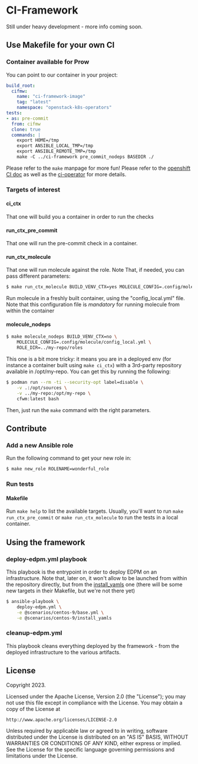 # CI-Framework

Still under heavy development - more info coming soon.

## Use Makefile for your own CI

### Container available for Prow
You can point to our container in your project:
```YAML
build_root:
  cifmw:
    name: "ci-framework-image"
    tag: "latest"
    namespace: "openstack-k8s-operators"
tests:
- as: pre-commit
  from: cifmw
  clone: true
  commands: |
    export HOME=/tmp
    export ANSIBLE_LOCAL_TMP=/tmp
    export ANSIBLE_REMOTE_TMP=/tmp
    make -C ../ci-framework pre_commit_nodeps BASEDIR ./
```
Please refer to the `make` manpage for more fun! Please refer to the
[openshift CI doc](https://docs.ci.openshift.org/docs/getting-started/examples/#how-do-i-write-a-simple-execute-this-command-in-a-container-test)
as well as the [ci-operator](https://docs.ci.openshift.org/docs/architecture/ci-operator/) for more details.

### Targets of interest
#### ci_ctx
That one will build you a container in order to run the checks
#### run_ctx_pre_commit
That one will run the pre-commit check in a container.
#### run_ctx_molecule
That one will run molecule against the role. Note That, if needed, you can
pass different parameters:
```Bash
$ make run_ctx_molecule BUILD_VENV_CTX=yes MOLECULE_CONFIG=.config/molecule/config_local.yml
```
Run molecule in a freshly built container, using the "config_local.yml" file. Note that
this configuration file is *mandatory* for running molecule from within the container
#### molecule_nodeps
```Bash
$ make molecule_nodeps BUILD_VENV_CTX=no \
    MOLECULE_CONFIG=.config/molecule/config_local.yml \
    ROLE_DIR=../my-repo/roles
```
This one is a bit more tricky: it means you are in a deployed env (for instance
a container built using ```make ci_ctx```) with a 3rd-party repository
available in /opt/my-repo. You can get this by running the following:
```Bash
$ podman run --rm -ti --security-opt label=disable \
    -v .:/opt/sources \
    -v ../my-repo:/opt/my-repo \
    cfwm:latest bash
```
Then, just run the ```make``` command with the right parameters.

## Contribute
### Add a new Ansible role
Run the following command to get your new role in:
```Bash
$ make new_role ROLENAME=wonderful_role
```

### Run tests
#### Makefile
Run ```make help``` to list the available targets. Usually, you'll want to run
```make run_ctx_pre_commit``` or ```make run_ctx_molecule``` to run the tests
in a local container.

## Using the framework
### deploy-edpm.yml playbook
This playbook is the entrypoint in order to deploy EDPM on an infrastructure.
Note that, later on, it won't allow to be launched from within the repository
directly, but from the [install_yamls](https://github.com/openstack-k8s-operators/install_yamls)
one (there will be some new targets in their Makefile, but we're not there yet)

```Bash
$ ansible-playbook \
    deploy-edpm.yml \
    -e @scenarios/centos-9/base.yml \
    -e @scenarios/centos-9/install_yamls
```

### cleanup-edpm.yml
This playbook cleans everything deployed by the framework - from the deployed
infrastructure to the various artifacts.


## License
Copyright 2023.

Licensed under the Apache License, Version 2.0 (the "License");
you may not use this file except in compliance with the License.
You may obtain a copy of the License at

    http://www.apache.org/licenses/LICENSE-2.0

Unless required by applicable law or agreed to in writing, software
distributed under the License is distributed on an "AS IS" BASIS,
WITHOUT WARRANTIES OR CONDITIONS OF ANY KIND, either express or implied.
See the License for the specific language governing permissions and
limitations under the License.
